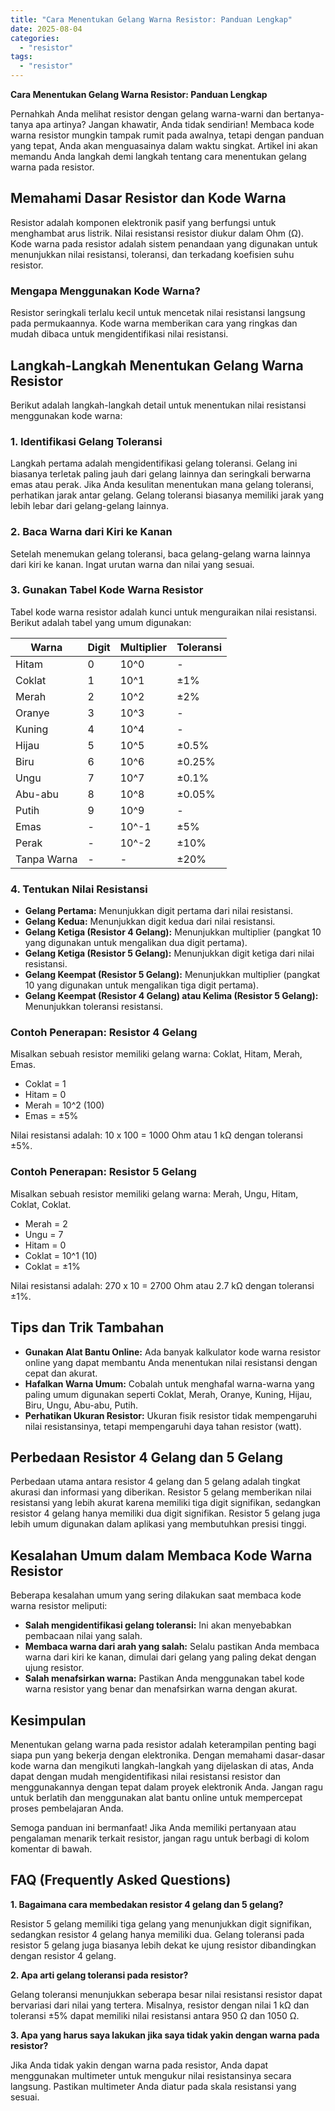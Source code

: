 ```yaml
---
title: "Cara Menentukan Gelang Warna Resistor: Panduan Lengkap"
date: 2025-08-04
categories: 
  - "resistor"
tags: 
  - "resistor"
---
```


**Cara Menentukan Gelang Warna Resistor: Panduan Lengkap**

Pernahkah Anda melihat resistor dengan gelang warna-warni dan bertanya-tanya apa artinya? Jangan khawatir, Anda tidak sendirian! Membaca kode warna resistor mungkin tampak rumit pada awalnya, tetapi dengan panduan yang tepat, Anda akan menguasainya dalam waktu singkat. Artikel ini akan memandu Anda langkah demi langkah tentang cara menentukan gelang warna pada resistor.

## Memahami Dasar Resistor dan Kode Warna

Resistor adalah komponen elektronik pasif yang berfungsi untuk menghambat arus listrik. Nilai resistansi resistor diukur dalam Ohm (Ω). Kode warna pada resistor adalah sistem penandaan yang digunakan untuk menunjukkan nilai resistansi, toleransi, dan terkadang koefisien suhu resistor.

### Mengapa Menggunakan Kode Warna?

Resistor seringkali terlalu kecil untuk mencetak nilai resistansi langsung pada permukaannya. Kode warna memberikan cara yang ringkas dan mudah dibaca untuk mengidentifikasi nilai resistansi.

## Langkah-Langkah Menentukan Gelang Warna Resistor

Berikut adalah langkah-langkah detail untuk menentukan nilai resistansi menggunakan kode warna:

### 1\. Identifikasi Gelang Toleransi

Langkah pertama adalah mengidentifikasi gelang toleransi. Gelang ini biasanya terletak paling jauh dari gelang lainnya dan seringkali berwarna emas atau perak. Jika Anda kesulitan menentukan mana gelang toleransi, perhatikan jarak antar gelang. Gelang toleransi biasanya memiliki jarak yang lebih lebar dari gelang-gelang lainnya.

### 2\. Baca Warna dari Kiri ke Kanan

Setelah menemukan gelang toleransi, baca gelang-gelang warna lainnya dari kiri ke kanan. Ingat urutan warna dan nilai yang sesuai.

### 3\. Gunakan Tabel Kode Warna Resistor

Tabel kode warna resistor adalah kunci untuk menguraikan nilai resistansi. Berikut adalah tabel yang umum digunakan:

| Warna | Digit | Multiplier | Toleransi |
| --- | --- | --- | --- |
| Hitam | 0 | 10^0 | \- |
| Coklat | 1 | 10^1 | ±1% |
| Merah | 2 | 10^2 | ±2% |
| Oranye | 3 | 10^3 | \- |
| Kuning | 4 | 10^4 | \- |
| Hijau | 5 | 10^5 | ±0.5% |
| Biru | 6 | 10^6 | ±0.25% |
| Ungu | 7 | 10^7 | ±0.1% |
| Abu-abu | 8 | 10^8 | ±0.05% |
| Putih | 9 | 10^9 | \- |
| Emas | \- | 10^-1 | ±5% |
| Perak | \- | 10^-2 | ±10% |
| Tanpa Warna | \- | \- | ±20% |

### 4\. Tentukan Nilai Resistansi

- **Gelang Pertama:** Menunjukkan digit pertama dari nilai resistansi.
- **Gelang Kedua:** Menunjukkan digit kedua dari nilai resistansi.
- **Gelang Ketiga (Resistor 4 Gelang):** Menunjukkan multiplier (pangkat 10 yang digunakan untuk mengalikan dua digit pertama).
- **Gelang Ketiga (Resistor 5 Gelang):** Menunjukkan digit ketiga dari nilai resistansi.
- **Gelang Keempat (Resistor 5 Gelang):** Menunjukkan multiplier (pangkat 10 yang digunakan untuk mengalikan tiga digit pertama).
- **Gelang Keempat (Resistor 4 Gelang) atau Kelima (Resistor 5 Gelang):** Menunjukkan toleransi resistansi.

### Contoh Penerapan: Resistor 4 Gelang

Misalkan sebuah resistor memiliki gelang warna: Coklat, Hitam, Merah, Emas.

- Coklat = 1
- Hitam = 0
- Merah = 10^2 (100)
- Emas = ±5%

Nilai resistansi adalah: 10 x 100 = 1000 Ohm atau 1 kΩ dengan toleransi ±5%.

### Contoh Penerapan: Resistor 5 Gelang

Misalkan sebuah resistor memiliki gelang warna: Merah, Ungu, Hitam, Coklat, Coklat.

- Merah = 2
- Ungu = 7
- Hitam = 0
- Coklat = 10^1 (10)
- Coklat = ±1%

Nilai resistansi adalah: 270 x 10 = 2700 Ohm atau 2.7 kΩ dengan toleransi ±1%.

## Tips dan Trik Tambahan

- **Gunakan Alat Bantu Online:** Ada banyak kalkulator kode warna resistor online yang dapat membantu Anda menentukan nilai resistansi dengan cepat dan akurat.
- **Hafalkan Warna Umum:** Cobalah untuk menghafal warna-warna yang paling umum digunakan seperti Coklat, Merah, Oranye, Kuning, Hijau, Biru, Ungu, Abu-abu, Putih.
- **Perhatikan Ukuran Resistor:** Ukuran fisik resistor tidak mempengaruhi nilai resistansinya, tetapi mempengaruhi daya tahan resistor (watt).

## Perbedaan Resistor 4 Gelang dan 5 Gelang

Perbedaan utama antara resistor 4 gelang dan 5 gelang adalah tingkat akurasi dan informasi yang diberikan. Resistor 5 gelang memberikan nilai resistansi yang lebih akurat karena memiliki tiga digit signifikan, sedangkan resistor 4 gelang hanya memiliki dua digit signifikan. Resistor 5 gelang juga lebih umum digunakan dalam aplikasi yang membutuhkan presisi tinggi.

## Kesalahan Umum dalam Membaca Kode Warna Resistor

Beberapa kesalahan umum yang sering dilakukan saat membaca kode warna resistor meliputi:

- **Salah mengidentifikasi gelang toleransi:** Ini akan menyebabkan pembacaan nilai yang salah.
- **Membaca warna dari arah yang salah:** Selalu pastikan Anda membaca warna dari kiri ke kanan, dimulai dari gelang yang paling dekat dengan ujung resistor.
- **Salah menafsirkan warna:** Pastikan Anda menggunakan tabel kode warna resistor yang benar dan menafsirkan warna dengan akurat.

## Kesimpulan

Menentukan gelang warna pada resistor adalah keterampilan penting bagi siapa pun yang bekerja dengan elektronika. Dengan memahami dasar-dasar kode warna dan mengikuti langkah-langkah yang dijelaskan di atas, Anda dapat dengan mudah mengidentifikasi nilai resistansi resistor dan menggunakannya dengan tepat dalam proyek elektronik Anda. Jangan ragu untuk berlatih dan menggunakan alat bantu online untuk mempercepat proses pembelajaran Anda.

Semoga panduan ini bermanfaat! Jika Anda memiliki pertanyaan atau pengalaman menarik terkait resistor, jangan ragu untuk berbagi di kolom komentar di bawah.

## FAQ (Frequently Asked Questions)

**1\. Bagaimana cara membedakan resistor 4 gelang dan 5 gelang?**

Resistor 5 gelang memiliki tiga gelang yang menunjukkan digit signifikan, sedangkan resistor 4 gelang hanya memiliki dua. Gelang toleransi pada resistor 5 gelang juga biasanya lebih dekat ke ujung resistor dibandingkan dengan resistor 4 gelang.

**2\. Apa arti gelang toleransi pada resistor?**

Gelang toleransi menunjukkan seberapa besar nilai resistansi resistor dapat bervariasi dari nilai yang tertera. Misalnya, resistor dengan nilai 1 kΩ dan toleransi ±5% dapat memiliki nilai resistansi antara 950 Ω dan 1050 Ω.

**3\. Apa yang harus saya lakukan jika saya tidak yakin dengan warna pada resistor?**

Jika Anda tidak yakin dengan warna pada resistor, Anda dapat menggunakan multimeter untuk mengukur nilai resistansinya secara langsung. Pastikan multimeter Anda diatur pada skala resistansi yang sesuai.

